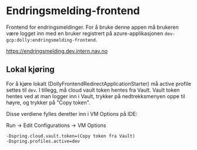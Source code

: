 # Endringsmelding-frontend

Frontend for endringsmeldinger. For å bruke denne appen må brukeren være logget inn med en bruker registrert på
azure-applikasjonen `dev-gcp:dolly:endringsmelding-frontend`.

https://endringsmelding.dev.intern.nav.no

## Lokal kjøring

For å kjøre lokalt (DollyFrontendRedirectApplicationStarter) må active profile settes til `dev`. I tillegg, må cloud
vault token hentes fra Vault. Vault token hentes ved at man logger inn i Vault, trykker på nedtrekksmenyen oppe til
høyre, og trykker på "Copy token".

Disse verdiene fylles deretter inn i VM Options på IDE:

Run -> Edit Configurations -> VM Options

```
-Dspring.cloud.vault.token=(Copy token fra Vault)
-Dspring.profiles.active=dev
```
